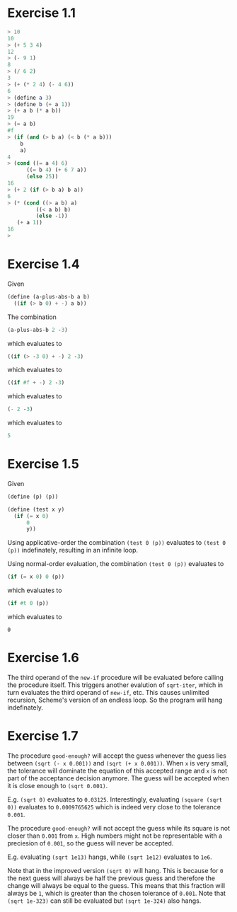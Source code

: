 # Exercise 1.1

```scheme
> 10
10
> (+ 5 3 4)
12
> (- 9 1)
8
> (/ 6 2)
3
> (+ (* 2 4) (- 4 6))
6
> (define a 3)
> (define b (+ a 1))
> (+ a b (* a b))
19
> (= a b)
#f
> (if (and (> b a) (< b (* a b)))
    b
    a)
4
> (cond ((= a 4) 6)
      ((= b 4) (+ 6 7 a))
      (else 25))
16
> (+ 2 (if (> b a) b a))
6
> (* (cond ((> a b) a)
         ((< a b) b)
         (else -1))
   (+ a 1))
16
> 
```

# Exercise 1.4

Given

```scheme
(define (a-plus-abs-b a b)
  ((if (> b 0) + -) a b))
```

The combination

```scheme
(a-plus-abs-b 2 -3)
```

which evaluates to

```scheme
((if (> -3 0) + -) 2 -3)
```

which evaluates to

```scheme
((if #f + -) 2 -3)
```

which evaluates to

```scheme
(- 2 -3)
```

which evaluates to

```scheme
5
```

# Exercise 1.5

Given

```scheme
(define (p) (p))

(define (test x y)
  (if (= x 0)
      0
      y))

```

Using applicative-order the combination `(test 0 (p))` evaluates to `(test 0
(p))` indefinately, resulting in an infinite loop.

Using normal-order evaluation, the combination `(test 0 (p))` evaluates to


```scheme
(if (= x 0) 0 (p))
```

which evaluates to

```scheme
(if #t 0 (p))
```

which evaluates to

```
0
```

# Exercise 1.6

The third operand of the `new-if` procedure will be evaluated before calling the
procedure itself.  This triggers another evalution of `sqrt-iter`, which in turn
evaluates the third operand of `new-if`, etc.  This causes unlimited recursion,
Scheme's version of an endless loop.  So the program will hang indefinately.

# Exercise 1.7

The procedure `good-enough?` will accept the guess whenever the guess lies
between `(sqrt (- x 0.001))` and `(sqrt (+ x 0.001))`.  When `x` is very small,
the tolerance will dominate the equation of this accepted range and `x` is not
part of the acceptance decision anymore.  The guess will be accepted when it is
close enough to `(sqrt 0.001)`.

E.g. `(sqrt 0)` evaluates to `0.03125`.  Interestingly, evaluating
`(square (sqrt 0))` evaluates to `0.0009765625` which is indeed very close to
the tolerance `0.001`.

The procedure `good-enough?` will not accept the guess while its square is not
closer than `0.001` from `x`.  High numbers might not be representable with a
preciesion of `0.001`, so the guess will never be accepted.

E.g. evaluating `(sqrt 1e13)` hangs, while `(sqrt 1e12)` evaluates to `1e6`.

Note that in the improved version `(sqrt 0)` will hang.  This is because for `0`
the next guess will always be half the previous guess and therefore the change
will always be equal to the guess.  This means that this fraction will always be
`1`, which is greater than the chosen tolerance of `0.001`.  Note that
`(sqrt 1e-323)` can still be evaluated but `(sqrt 1e-324)` also hangs.
